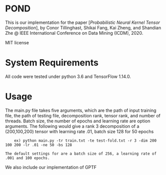 # POND

This is our implementation for the paper [_Probabilistic Neural Kernel Tensor Decomposition_], by Conor Tillinghast, Shikai Fang, Kai Zheng, and Shandian Zhe @  IEEE International Conference on Data Mining (ICDM), 2020.

MIT license


# System Requirements

All code were tested under python 3.6 and TensorFlow 1.14.0. 

# Usage 

The main.py file takes five arguments, which are the path of input training file, the path of testing file, decomposition rank, tensor rank, and number of threads. Batch size, the number of epochs and learning rate are option arguments. The following would give a rank 3 decomposition of a (200,100,200) tensor with learning rate .01, batch size 128 for 50 epochs

		ex) python main.py -tr train.txt -te test-fold.txt -r 3 -dim 200 100 200 -lr .01 -ne 50 -bs 128
		
	The default settings for are a batch size of 256, a learning rate of .001 and 100 epochs.
	
We also include our implementation of GPTF



